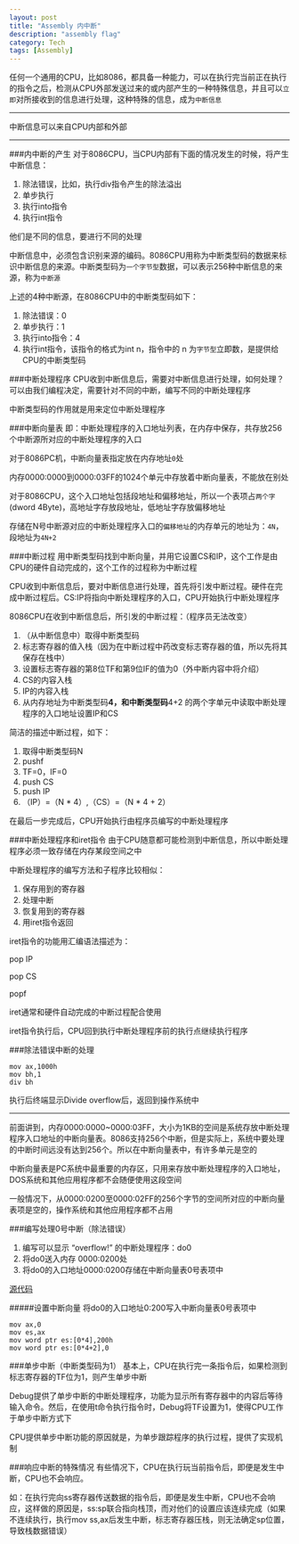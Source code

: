 ```yaml
---
layout: post
title: "Assembly 内中断"
description: "assembly flag"
category: Tech
tags: [Assembly]
---
```



任何一个通用的CPU，比如8086，都具备一种能力，可以在执行完当前正在执行的指令之后，检测从CPU外部发送过来的或内部产生的一种特殊信息，并且可以`立即`对所接收到的信息进行处理，这种特殊的信息，成为`中断信息`

---
中断信息可以来自CPU内部和外部

---
###内中断的产生
对于8086CPU，当CPU内部有下面的情况发生的时候，将产生中断信息：

1. 除法错误，比如，执行div指令产生的除法溢出
2. 单步执行
3. 执行into指令
4. 执行int指令

他们是不同的信息，要进行不同的处理

中断信息中，必须包含识别来源的编码。8086CPU用称为中断类型码的数据来标识中断信息的来源。中断类型码为`一个字节型`数据，可以表示256种中断信息的来源，称为`中断源`

上述的4种中断源，在8086CPU中的中断类型码如下：

1. 除法错误：0
2. 单步执行：1
3. 执行into指令：4
4. 执行int指令，该指令的格式为int n，指令中的 n 为`字节型`立即数，是提供给CPU的中断类型码

###中断处理程序
CPU收到中断信息后，需要对中断信息进行处理，如何处理？可以由我们编程决定，需要针对不同的中断，编写不同的中断处理程序

中断类型码的作用就是用来定位中断处理程序

###中断向量表
即：中断处理程序的入口地址列表，在内存中保存，共存放256个中断源所对应的中断处理程序的入口

对于8086PC机，中断向量表指定放在内存地址`0`处

内存0000:0000到0000:03FF的1024个单元中存放着中断向量表，不能放在别处

对于8086CPU，这个入口地址包括段地址和偏移地址，所以一个表项占`两个字`(dword 4Byte)，高地址字存放段地址，低地址字存放偏移地址

存储在N号中断源对应的中断处理程序入口的`偏移地址`的内存单元的地址为：`4N`，段地址为`4N+2`

###中断过程
用中断类型码找到中断向量，并用它设置CS和IP，这个工作是由CPU的硬件自动完成的，这个工作的过程称为中断过程

CPU收到中断信息后，要对中断信息进行处理，首先将引发中断过程。硬件在完成中断过程后。CS:IP将指向中断处理程序的入口，CPU开始执行中断处理程序

8086CPU在收到中断信息后，所引发的中断过程：（程序员无法改变）

1. （从中断信息中）取得中断类型码
2. 标志寄存器的值入栈（因为在中断过程中药改变标志寄存器的值，所以先将其保存在栈中）
3. 设置标志寄存器的第8位TF和第9位IF的值为0（外中断内容中将介绍）
4. CS的内容入栈
5. IP的内容入栈
6. 从内存地址为中断类型码**4，和中断类型码**4+2 的两个字单元中读取中断处理程序的入口地址设置IP和CS

简洁的描述中断过程，如下：

1. 取得中断类型码N
2. pushf
3. TF=0，IF=0
4. push CS
5. push IP
6. （IP）=（N * 4）,（CS）=（N * 4 + 2）

在最后一步完成后，CPU开始执行由程序员编写的中断处理程序

###中断处理程序和iret指令
由于CPU随意都可能检测到中断信息，所以中断处理程序必须一致存储在内存某段空间之中

中断处理程序的编写方法和子程序比较相似：

1. 保存用到的寄存器
2. 处理中断
3. 恢复用到的寄存器
4. 用iret指令返回

iret指令的功能用汇编语法描述为：

pop IP

pop CS

popf

iret通常和硬件自动完成的中断过程配合使用

iret指令执行后，CPU回到执行中断处理程序前的执行点继续执行程序

###除法错误中断的处理
```
mov ax,1000h
mov bh,1
div bh
```
执行后终端显示Divide overflow后，返回到操作系统中

---
前面讲到，内存0000:0000~0000:03FF，大小为1KB的空间是系统存放中断处理程序入口地址的中断向量表。8086支持256个中断，但是实际上，系统中要处理的中断时间远没有达到256个。所以在中断向量表中，有许多单元是空的

中断向量表是PC系统中最重要的内存区，只用来存放中断处理程序的入口地址，DOS系统和其他应用程序都不会随便使用这段空间

一般情况下，从0000:0200至0000:02FF的256个字节的空间所对应的中断向量表项是空的，操作系统和其他应用程序都不占用

###编写处理0号中断（除法错误）
1. 编写可以显示 “overflow!” 的中断处理程序：do0
2. 将do0送入内存 0000:0200处
3. 将do0的入口地址0000:0200存储在中断向量表0号表项中

[源代码](https://github.com/kennedy-han/myAsmCode/blob/master/chapter12_internal_interrupt/E12.asm)

#####设置中断向量
将do0的入口地址0:200写入中断向量表0号表项中

```
mov ax,0
mov es,ax
mov word ptr es:[0*4],200h
mov word ptr es:[0*4+2],0
```

###单步中断（中断类型码为1）
基本上，CPU在执行完一条指令后，如果检测到标志寄存器的TF位为1，则产生单步中断

Debug提供了单步中断的中断处理程序，功能为显示所有寄存器中的内容后等待输入命令。然后，在使用t命令执行指令时，Debug将TF设置为1，使得CPU工作于单步中断方式下

CPU提供单步中断功能的原因就是，为单步跟踪程序的执行过程，提供了实现机制

###响应中断的特殊情况
有些情况下，CPU在执行玩当前指令后，即便是发生中断，CPU也不会响应。

如：在执行完向ss寄存器传送数据的指令后，即便是发生中断，CPU也不会响应，这样做的原因是，ss:sp联合指向栈顶，而对他们的设置应该连续完成（如果不连续执行，执行mov ss,ax后发生中断，标志寄存器压栈，则无法确定sp位置，导致栈数据错误）